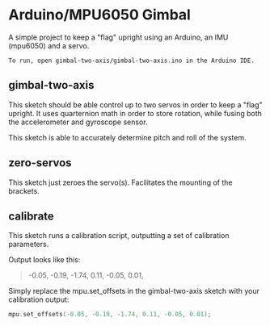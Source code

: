 # Arduino/MPU6050 Gimbal

  A simple project to keep a "flag" upright using an Arduino, an IMU (mpu6050) and a servo.


    To run, open gimbal-two-axis/gimbal-two-axis.ino in the Arduino IDE.


## gimbal-two-axis

  This sketch should be able control up to two servos in order to keep a "flag" upright. It uses quarternion math
  in order to store rotation, while fusing both the accelerometer and gyroscope sensor.
  
  This sketch is able to accurately determine pitch and roll of the system.

## zero-servos
  This sketch just zeroes the servo(s). Facilitates the mounting of the brackets.

## calibrate
  This sketch runs a calibration script, outputting a set of calibration parameters.

  Output looks like this:
  > -0.05, -0.19, -1.74, 0.11, -0.05, 0.01,

  Simply replace the mpu.set_offsets in the gimbal-two-axis sketch with your calibration output:
  ```cpp
  mpu.set_offsets(-0.05, -0.19, -1.74, 0.11, -0.05, 0.01);
  ```
